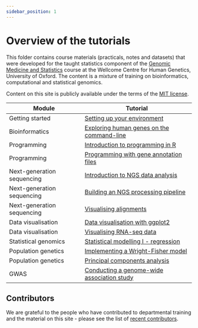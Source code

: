 ```yaml
---
sidebar_position: 1
---
```


# Overview of the tutorials

This folder contains course materials (practicals, notes and datasets) that were developed for the taught statistics component of the
[Genomic Medicine and Statistics](https://www.well.ox.ac.uk/study/gms) course at the Wellcome Centre for Human Genetics, University of
Oxford.  The content is a mixture of training on bioinformatics, computational and statistical genomics.

Content on this site is publicly available under the terms of the [MIT license](LICENSE.md).

|    Module                  |                      Tutorial                          |
| ------------------------   | ------------------------------------------------------ |
| Getting started            | [Setting up your environment](/prerequisites/) |
| Bioinformatics             | [Exploring human genes on the command-line](/bioinformatics/exploring_gene_annotations_in_bash/) |
| Programming                | [Introduction to programming in R](/programming/introduction_to_R/) |
| Programming                | [Programming with gene annotation files](/programming/programming_with_gene_annotations/) |
| Next-generation sequencing | [Introduction to NGS data analysis](/next_generation_sequencing/introduction_to_next_generation_sequencing_data_analysis/) |
| Next-generation sequencing | [Building an NGS processing pipeline](/next_generation_sequencing/building_an_ngs_pipeline/) |
| Next-generation sequencing | [Visualising alignments](/next_generation_sequencing/IGV/) |
| Data visualisation         | [Data visualisation with ggplot2](/data_visualisation/data_visualisation_with_ggplot2/) |
| Data visualisation         | [Visualising RNA-seq data](/data_visualisation/visualisng_rna-seq_data/) |
| Statistical genomics       | [Statistical modelling I - regression](/statistical_modelling/regression_modelling/) |
| Population genetics        | [Implementing a Wright-Fisher model](/population_genetics/README.md) |
| Population genetics        | [Principal components analysis](/principal_components/) |
| GWAS                       | [Conducting a genome-wide association study](/genome_wide_association_studies/genome_wide_association_analysis) |

## Contributors ##

We are grateful to the people who have contributed to departmental training and the material on this site - please see
the list of [recent contributors](recent_contributors.md).
